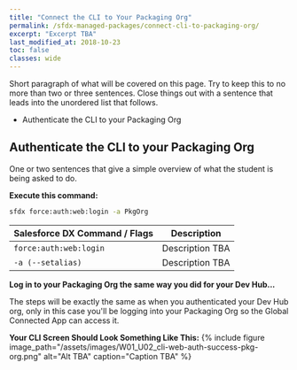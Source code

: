 ```yaml
---
title: "Connect the CLI to Your Packaging Org"
permalink: /sfdx-managed-packages/connect-cli-to-packaging-org/
excerpt: "Excerpt TBA"
last_modified_at: 2018-10-23
toc: false
classes: wide
---
```


Short paragraph of what will be covered on this page.  Try to keep this to no more than two or three sentences. Close things out with a sentence that leads into the unordered list that follows.

* Authenticate the CLI to your Packaging Org

## Authenticate the CLI to your Packaging Org
One or two sentences that give a simple overview of what the student is being asked to do.

**Execute this command:**
```bash
sfdx force:auth:web:login -a PkgOrg
```

| Salesforce DX Command / Flags     | Description                                             |
| ----------------------------------| --------------------------------------------------------|
| `force:auth:web:login`            | Description TBA                                         |
| `-a (--setalias)`                 | Description TBA                                         |

**Log in to your Packaging Org the same way you did for your Dev Hub...**

The steps will be exactly the same as when you authenticated your Dev Hub org, only in this case you'll be logging into your Packaging Org so the Global Connected App can access it.

**Your CLI Screen Should Look Something Like This:**
{% include figure image_path="/assets/images/W01_U02_cli-web-auth-success-pkg-org.png" alt="Alt TBA" caption="Caption TBA" %}



<!--
**Your Screen Should Look Like This**
{% include figure image_path="/assets/images/xxxxxxxxxxx" alt="Alt TBA" caption="Caption TBA" %}


**Your Screen Should Look Like This**
{% include figure image_path="/assets/images/xxxxxxxxxxx" alt="Alt TBA" caption="Caption TBA" %}
-->